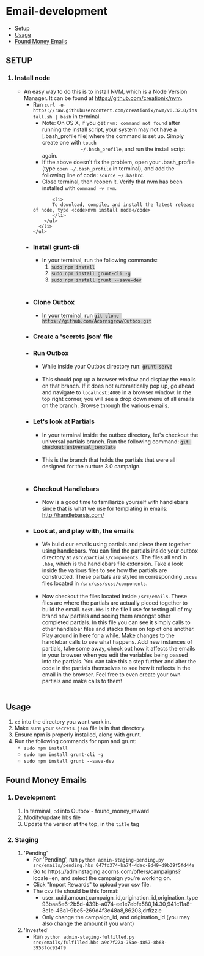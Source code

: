 # Email-development

* [Setup](#setup)
* [Usage](#usage)
* [Found Money Emails](#found-money-emails)

## SETUP
<ol>
  <h3><li>Install node</li></h3>
    <ul>
      <li>An easy way to do this is to install NVM, which is a Node Version Manager. It can be found at <a href="https://github.com/creationix/nvm" target="_blank" data-saferedirecturl="https://www.google.com/url?hl=en&amp;q=https://github.com/creationix/nvm&amp;source=gmail&amp;ust=1473642155017000&amp;usg=AFQjCNFOVXZ710YV6ScwuFIuN51j238gnA">https://github.com/creationix/nvm</a>.
        <ul>
          <li>Run <code>curl -o- https://raw.githubusercontent.com/creationix/nvm/v0.32.0/install.sh | bash</code> in 
          terminal.
            <ul>
              <li>Note: On OS X, if you get <code>nvm: command not found</code> after running the install script, your system 
              may not have a [.bash_profile file] where the command is set up. Simply create one with <code>touch 
              ~/.bash_profile</code>, and run the install script again.
              </li>
              <li>If the above doesn't fix the problem, open your .bash_profile (type <code>open ~/.bash_profile</code> in 
                terminal), and add the following line of code: <code>source ~/.bashrc</code>.
              </li>
              <li>Close terminal, then reopen it.  Verify that nvm has been installed with <code>command -v nvm</code>.
              </li>
            </ul>
           </li>
           
           <li>
           To download, compile, and install the latest release of node, type <code>nvm install node</code>
           </li>
        </ul>
      </li>
    </ul>

  <h3><li>Install grunt-cli</li></h3>
    <ul>
      <li>In your terminal, run the following commands:
      <ol>
        <li><code style="background-color:#d3d3d3">sudo npm install</code></li>
        <li><code style="background-color:#d3d3d3">sudo npm install grunt-cli -g</code></li>
        <li><code style="background-color:#d3d3d3">sudo npm install grunt --save-dev</code></li>
      </ol>
      </li><br>
    </ul>

  <h3><li>Clone Outbox</li></h3>
    <ul>
    <li>In your terminal, run <code style="background-color:#d3d3d3">git clone https://github.com/Acornsgrow/Outbox.git</code></li>
  </ul>

  <h3><li>Create a 'secrets.json' file</li></h3>

  <h3><li>Run Outbox</li></h3>
    <ul>
      <li>While inside your Outbox directory run: <code style="background-color:#d3d3d3">grunt serve</code>
      </li><br>
      <li>This should pop up a browser window and display the <span class="il">emails</span> on that branch. If it does not automatically pop up, go ahead and navigate to <code>localhost:4000</code> in a browser window. In the top right corner, you will see a drop down menu of all <span class="il">emails</span> on the branch. Browse through the various <span class="il">emails</span>.</li>
    </ul>

  <h3><li>Let's look at Partials</li></h3>
  <ul>
    <li>
    In your terminal inside the outbox directory, let's checkout the universal partials branch. Run the following command: <code style="background-color:#d3d3d3">git checkout universal_template</code>
    </li><br>
    <li>This is the branch that holds the partials that were all designed for the nurture 3.0 campaign.</li><br>
  </ul>
  
  <h3><li>Checkout Handlebars</li></h3>
  <ul>
    <li>
      Now is a good time to familiarize yourself with handlebars since that is what we use for templating in <span class="il">emails</span>: 
      <a href="http://handlebarsjs.com/" target="_blank" data-saferedirecturl="https://www.google.com/url?hl=en&amp;q=http://handlebarsjs.com/&amp;source=gmail&amp;ust=1473642155017000&amp;usg=AFQjCNHBqDZy71x_MD13vjkKzaW_LkrbGw">http://handlebarsjs.com/</a>
    </li>
  </ul>

  <h3><li>Look at, and play with, the <span class="il">emails</span></li></h3>
  <ul>
    <li>
      We build our <span class="il">emails</span> using partials and piece them together using handlebars. You can find the partials inside your outbox directory at <code>/src/partials/components</code>.  The files all end in <code>.hbs</code>, which is the handlebars file extension. Take a look inside the various files to see how the partials are constructed. These partials are styled in corresponding <code>.scss</code> files located in <code>/src/css/scss/components</code>.
    </li><br>
    <li>
      Now checkout the files located inside <code>/src/<span class="il">emails</span></code>.  These files are where the partials are actually pieced together to build the <span class="il">email</span>. <code>test.hbs</code> is the file I use for testing all of my brand new partials and seeing them amongst other completed partials.  In this file you can see it simply calls to other handlebar files and stacks them on top of one another.  Play around in here for a while. Make changes to the handlebar calls to see what happens. Add new instances of partials, take some away, check out how it affects the <span class="il">emails</span> in your browser when you edit the variables being passed into the partials. You can take this a step further and alter the code in the partials themselves to see how it reflects in the <span class="il">email</span> in the browser. Feel free to even create your own partials and make calls to them!
    </li><br>
  </ul>
</ol>

## Usage
<ol>
  <li><code>cd</code> into the directory you want work in.
  <li>Make sure your <code>secrets.json</code> file is in that directory.
  <li>Ensure npm is properly installed, along with grunt.
  <li>Run the following commands for npm and grunt:
    <ul>
      <li>
        <code>sudo npm install</code>
      </li>
      <li>
        <code>sudo npm install grunt-cli -g</code>
      </li>
      <li>
        <code>sudo npm install grunt --save-dev</code>
      </li>
    </ul>
  </li>
</ol>

## Found Money Emails
<ol>
<h3><li>Development</li></h3>
  <ol>
    <li>In terminal, <code>cd</code> into Outbox - found_money_reward</li>
    <li>Modify/update hbs file</li>
    <li>Update the version at the top, in the <code>title</code> tag</li>
  </ol>
<h3><li>Staging</li></h3>
<ol>
  <li>'Pending'
    <ul>
      <li>For 'Pending', run <code>python admin-staging-pending.py src/emails/pending.hbs 047fd374-ba74-4dac-9d49-d9b39f5fd44e</code></li>
      <li>Go to https://adminstaging.acorns.com/offers/campaigns?locale=en, and select the campaign you’re working on.</li>
      <li>Click "Import Rewards" to upload your csv file.</li>
      <li>The csv file should be this format:
	    <ul>
	      <li>user_uuid,amount,campaign_id,origination_id,origination_type<br>93baa5e6-2b5d-439b-a074-ee1e7ebfe580,14.30,941c11a8-3c1e-46a1-9be5-269d4f3c48a8,86203,drfizzle
	      <li>Only change the campaign_id, and origination_id (you may also change the amount if you want)</li>
	    </ul>
	  </li>
     </ul>
  </li>
	<li>'Invested'
		<ul>
			<li>Run <code>python admin-staging-fulfilled.py src/emails/fulfilled.hbs a9c7f27a-75ae-4857-8b63-3953fcc924f9</code>
			</li>
		</ul>
	</li>
</ol>
